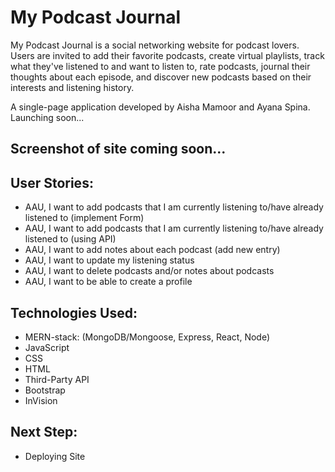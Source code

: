 # My Podcast Journal
My Podcast Journal is a social networking website for podcast lovers. Users are invited to add their favorite podcasts, create virtual playlists, track what they've listened to and want to listen to, rate podcasts, journal their thoughts about each episode, and discover new podcasts based on their interests and listening history.

A single-page application developed by Aisha Mamoor and Ayana Spina. Launching soon...

## Screenshot of site coming soon...

## User Stories:
- AAU, I want to add podcasts that I am currently listening to/have already listened to (implement Form)
- AAU, I want to add podcasts that I am currently listening to/have already listened to (using API)
- AAU, I want to add notes about each podcast (add new entry)
- AAU, I want to update my listening status
- AAU, I want to delete podcasts and/or notes about podcasts
- AAU, I want to be able to create a profile

## Technologies Used:
- MERN-stack: (MongoDB/Mongoose, Express, React, Node)
- JavaScript
- CSS
- HTML
- Third-Party API
- Bootstrap
- InVision

## Next Step:
- Deploying Site